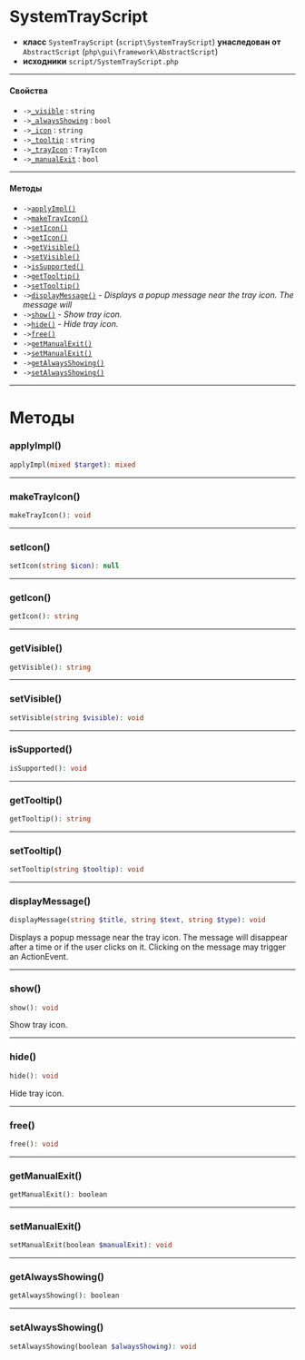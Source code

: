 # SystemTrayScript

- **класс** `SystemTrayScript` (`script\SystemTrayScript`) **унаследован от** `AbstractScript` (`php\gui\framework\AbstractScript`)
- **исходники** `script/SystemTrayScript.php`

---

#### Свойства

- `->`[`_visible`](#prop-_visible) : `string`
- `->`[`_alwaysShowing`](#prop-_alwaysshowing) : `bool`
- `->`[`_icon`](#prop-_icon) : `string`
- `->`[`_tooltip`](#prop-_tooltip) : `string`
- `->`[`_trayIcon`](#prop-_trayicon) : `TrayIcon`
- `->`[`_manualExit`](#prop-_manualexit) : `bool`

---

#### Методы

- `->`[`applyImpl()`](#method-applyimpl)
- `->`[`makeTrayIcon()`](#method-maketrayicon)
- `->`[`setIcon()`](#method-seticon)
- `->`[`getIcon()`](#method-geticon)
- `->`[`getVisible()`](#method-getvisible)
- `->`[`setVisible()`](#method-setvisible)
- `->`[`isSupported()`](#method-issupported)
- `->`[`getTooltip()`](#method-gettooltip)
- `->`[`setTooltip()`](#method-settooltip)
- `->`[`displayMessage()`](#method-displaymessage) - _Displays a popup message near the tray icon.  The message will_
- `->`[`show()`](#method-show) - _Show tray icon._
- `->`[`hide()`](#method-hide) - _Hide tray icon._
- `->`[`free()`](#method-free)
- `->`[`getManualExit()`](#method-getmanualexit)
- `->`[`setManualExit()`](#method-setmanualexit)
- `->`[`getAlwaysShowing()`](#method-getalwaysshowing)
- `->`[`setAlwaysShowing()`](#method-setalwaysshowing)

---
# Методы

<a name="method-applyimpl"></a>

### applyImpl()
```php
applyImpl(mixed $target): mixed
```

---

<a name="method-maketrayicon"></a>

### makeTrayIcon()
```php
makeTrayIcon(): void
```

---

<a name="method-seticon"></a>

### setIcon()
```php
setIcon(string $icon): null
```

---

<a name="method-geticon"></a>

### getIcon()
```php
getIcon(): string
```

---

<a name="method-getvisible"></a>

### getVisible()
```php
getVisible(): string
```

---

<a name="method-setvisible"></a>

### setVisible()
```php
setVisible(string $visible): void
```

---

<a name="method-issupported"></a>

### isSupported()
```php
isSupported(): void
```

---

<a name="method-gettooltip"></a>

### getTooltip()
```php
getTooltip(): string
```

---

<a name="method-settooltip"></a>

### setTooltip()
```php
setTooltip(string $tooltip): void
```

---

<a name="method-displaymessage"></a>

### displayMessage()
```php
displayMessage(string $title, string $text, string $type): void
```
Displays a popup message near the tray icon.  The message will
disappear after a time or if the user clicks on it.  Clicking
on the message may trigger an ActionEvent.

---

<a name="method-show"></a>

### show()
```php
show(): void
```
Show tray icon.

---

<a name="method-hide"></a>

### hide()
```php
hide(): void
```
Hide tray icon.

---

<a name="method-free"></a>

### free()
```php
free(): void
```

---

<a name="method-getmanualexit"></a>

### getManualExit()
```php
getManualExit(): boolean
```

---

<a name="method-setmanualexit"></a>

### setManualExit()
```php
setManualExit(boolean $manualExit): void
```

---

<a name="method-getalwaysshowing"></a>

### getAlwaysShowing()
```php
getAlwaysShowing(): boolean
```

---

<a name="method-setalwaysshowing"></a>

### setAlwaysShowing()
```php
setAlwaysShowing(boolean $alwaysShowing): void
```
